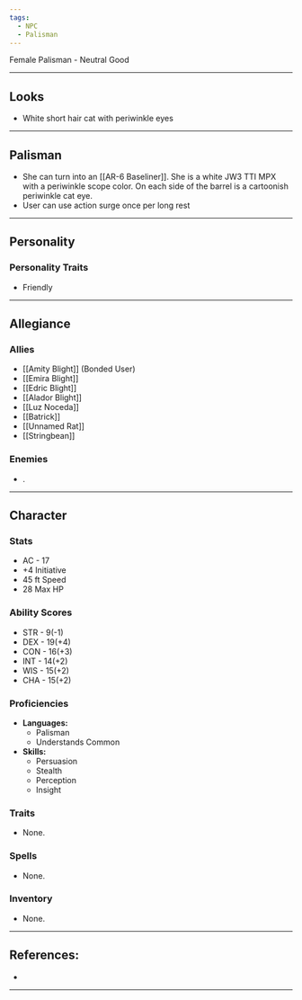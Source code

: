 ```yaml
---
tags:
  - NPC
  - Palisman
---
```

Female Palisman - Neutral Good
****
## Looks
- White short hair cat with periwinkle eyes
****
## Palisman
- She can turn into an [[AR-6 Baseliner]]. She is a white JW3 TTI MPX with a periwinkle scope color. On each side of the barrel is a cartoonish periwinkle cat eye.
- User can use action surge once per long rest
****
## Personality
### Personality Traits
- Friendly
****
## Allegiance
### Allies
- [[Amity Blight]] (Bonded User)
- [[Emira Blight]]
- [[Edric Blight]]
- [[Alador Blight]]
- [[Luz Noceda]]
- [[Batrick]]
- [[Unnamed Rat]]
- [[Stringbean]]
### Enemies
- .
****
## Character
### Stats
- AC - 17
- +4 Initiative
- 45 ft Speed
- 28 Max HP
### Ability Scores
- STR - 9(-1)
- DEX - 19(+4)
- CON - 16(+3)
- INT - 14(+2)
- WIS - 15(+2)
- CHA - 15(+2)
### Proficiencies
- **Languages:**
	- Palisman
	- Understands Common
- **Skills:**
	- Persuasion
	- Stealth
	- Perception
	- Insight
### Traits
- None.
### Spells
- None.
### Inventory
- None.
****
## References:
- 
****
